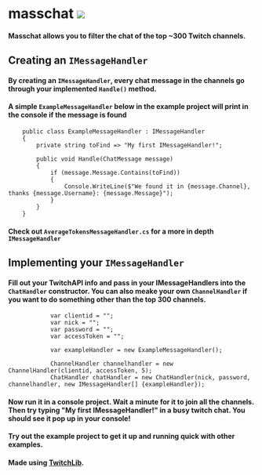 # masschat <img src="https://img.shields.io/badge/.NETCore-2.0-ff69b4.svg" style="max-height: 300px;">
#### Masschat allows you to filter the chat of the top ~300 Twitch channels.

## Creating an `IMessageHandler`
#### By creating an `IMessageHandler`, every chat message in the channels go through your implemented `Handle()` method.

#### A simple `ExampleMessageHandler` below in the example project will print in the console if the message is found

```
    public class ExampleMessageHandler : IMessageHandler
    {
        private string toFind => "My first IMessageHandler!";
		
        public void Handle(ChatMessage message)
        {
            if (message.Message.Contains(toFind))
            {
                Console.WriteLine($"We found it in {message.Channel}, thanks {message.Username}: {message.Message}");
            }
        }
    }
```

#### Check out `AverageTokensMessageHandler.cs` for a more in depth `IMessageHandler`

## Implementing your `IMessageHandler`
#### Fill out your TwitchAPI info and pass in your IMessageHandlers into the `ChatHandler` constructor. You can also meake your own `ChannelHandler` if you want to do something other than the top 300 channels.

```
            var clientid = "";
            var nick = "";
            var password = "";
            var accessToken = "";

            var exampleHandler = new ExampleMessageHandler();

            ChannelHandler channelhandler = new ChannelHandler(clientid, accessToken, 5);
            ChatHandler chatHandler = new ChatHandler(nick, password, channelhandler, new IMessageHandler[] {exampleHandler});
```

#### Now run it in a console project. Wait a minute for it to join all the channels. Then try typing "My first IMessageHandler!" in a busy twitch chat. You should see it pop up in your console! 
#### Try out the example project to get it up and running quick with other examples.

#### Made using [TwitchLib](https://github.com/TwitchLib/TwitchLib).


